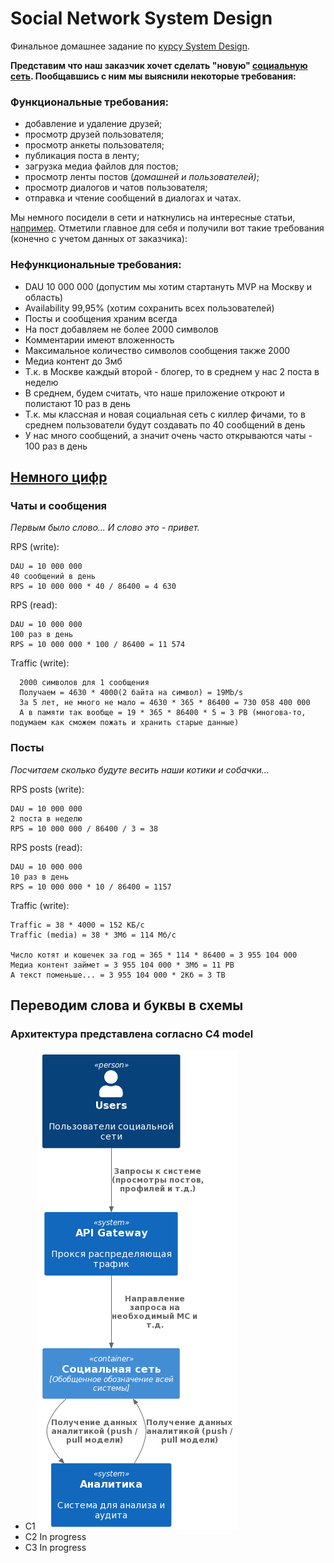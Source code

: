 # Social Network System Design

Финальное домашнее задание по [курсу System Design](https://balun.courses/courses/system_design).

**Представим что наш заказчик хочет сделать "новую" [социальную сеть](https://www.youtube.com/watch?v=54izAMhnj0c). Пообщавшись с ним мы выяснили некоторые требования:**

### Функциональные требования:
- добавление и удаление друзей;
- просмотр друзей пользователя;
- просмотр анкеты пользователя;
- публикация поста в ленту;
- загрузка медиа файлов для постов;
- просмотр ленты постов (*домашней и пользователей)*;
- просмотр диалогов и чатов пользователя;
- отправка и чтение сообщений в диалогах и чатах.

Мы немного посидели в сети и наткнулись на интересные статьи, [например](https://vc.ru/vk/279614-auditoriya-vkontakte-2021-ezhegodnyy-rost-prodolzhaetsya). Отметили главное для себя и получили вот такие требования (конечно с учетом данных от заказчика):
### Нефункциональные требования:
- DAU 10 000 000 (допустим мы хотим стартануть MVP на Москву и область)
- Availability 99,95% (хотим сохранить всех пользователей)
- Посты и сообщения храним всегда
- На пост добавляем не более 2000 символов
- Комментарии имеют вложенность
- Максимальное количество символов сообщения также 2000
- Медиа контент до 3мб
- Т.к. в Москве каждый второй - блогер, то в среднем у нас 2 поста в неделю
- В среднем, будем считать, что наше приложение откроют и полистают 10 раз в день
- Т.к. мы классная и новая социальная сеть с киллер фичами, то в среднем пользователи будут создавать по 40 сообщений в день
- У нас много сообщений, а значит очень часто открываются чаты - 100 раз в день

## [Немного цифр](https://www.youtube.com/watch?v=LIZ1q7MdnCE&t=1s)

### Чаты и сообщения
*Первым было слово... И слово это - привет.*

RPS (write):
```
DAU = 10 000 000
40 сообщений в день
RPS = 10 000 000 * 40 / 86400 = 4 630
```

RPS (read):
```
DAU = 10 000 000
100 раз в день
RPS = 10 000 000 * 100 / 86400 = 11 574
```

Traffic (write):
```
  2000 символов для 1 сообщения
  Получаем = 4630 * 4000(2 байта на символ) = 19Mb/s
  За 5 лет, не много не мало = 4630 * 365 * 86400 = 730 058 400 000
  А в памяти так вообще = 19 * 365 * 86400 * 5 = 3 PB (многова-то, подумаем как сможем пожать и хранить старые данные)
```

### Посты
*Посчитаем сколько будуте весить наши котики и собачки...*

RPS posts (write):
```
DAU = 10 000 000
2 поста в неделю
RPS = 10 000 000 / 86400 / 3 = 38
```

RPS posts (read):
```
DAU = 10 000 000
10 раз в день
RPS = 10 000 000 * 10 / 86400 = 1157
```
Traffic (write):
```
Traffic = 38 * 4000 = 152 КБ/c
Traffic (media) = 38 * 3Мб = 114 Мб/c

Число котят и кошечек за год = 365 * 114 * 86400 = 3 955 104 000
Медиа контент займет = 3 955 104 000 * 3Мб = 11 PB
А текст поменьше... = 3 955 104 000 * 2Кб = 3 TB
```

## Переводим слова и буквы в схемы
### Архитектура представлена согласно C4 model

- С1
  ![C1](./C4_model/c1/c1.png)
- C2
  In progress
- C3
  In progress